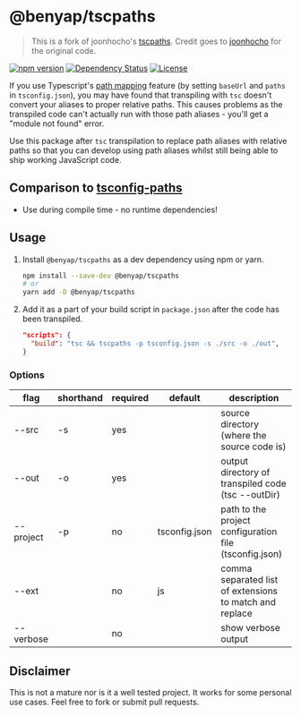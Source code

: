 # @benyap/tscpaths

> This is a fork of joonhocho's
> [tscpaths](https://github.com/joonhocho/tscpaths). Credit goes to
> [joonhocho](https://github.com/joonhocho) for the original code.

[![npm version](https://badge.fury.io/js/%40benyap%2Ftscpaths.svg)](https://badge.fury.io/js/%40benyap%2Ftscpaths)
[![Dependency Status](https://david-dm.org/benyap/tscpaths.svg)](https://david-dm.org/benyap/tscpaths)
[![License](https://img.shields.io/:license-mit-blue.svg)](LICENSE)

If you use Typescript's
[path mapping](https://www.typescriptlang.org/docs/handbook/module-resolution.html#path-mapping)
feature (by setting `baseUrl` and `paths` in `tsconfig.json`), you may have
found that transpiling with `tsc` doesn't convert your aliases to proper
relative paths. This causes problems as the transpiled code can't actually run
with those path aliases - you'll get a "module not found" error.

Use this package after `tsc` transpilation to replace path aliases with relative
paths so that you can develop using path aliases whilst still being able to ship
working JavaScript code.

## Comparison to [tsconfig-paths](https://github.com/dividab/tsconfig-paths)

- Use during compile time - no runtime dependencies!

## Usage

1. Install `@benyap/tscpaths` as a dev dependency using npm or yarn.

   ```sh
   npm install --save-dev @benyap/tscpaths
   # or
   yarn add -D @benyap/tscpaths
   ```

2. Add it as a part of your build script in `package.json` after the code has
   been transpiled.

   ```json
   "scripts": {
     "build": "tsc && tscpaths -p tsconfig.json -s ./src -o ./out",
   }
   ```

### Options

| flag      | shorthand | required | default       | description                                             |
| --------- | --------- | -------- | ------------- | ------------------------------------------------------- |
| --src     | -s        | yes      |               | source directory (where the source code is)             |
| --out     | -o        | yes      |               | output directory of transpiled code (tsc --outDir)      |
| --project | -p        | no       | tsconfig.json | path to the project configuration file (tsconfig.json)  |
| --ext     |           | no       | js            | comma separated list of extensions to match and replace |
| --verbose |           | no       |               | show verbose output                                     |

## Disclaimer

This is not a mature nor is it a well tested project. It works for some personal
use cases. Feel free to fork or submit pull requests.
